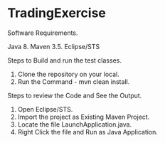 # TradingExercise

Software Requirements.

Java 8.
Maven 3.5.
Eclipse/STS


Steps to Build and run the test classes.

1. Clone the repository on your local.
2. Run the Command - mvn clean install.


Steps to review the Code and See the Output.

1. Open Eclipse/STS.
2. Import the project as Existing Maven Project.
3. Locate the file LaunchApplication.java.
4. Right Click the file and Run as Java Application.


